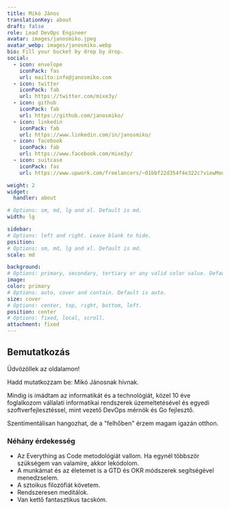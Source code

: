 ```yaml
---
title: Mikó János
translationKey: about
draft: false
role: Lead DevOps Engineer
avatar: images/janosmiko.jpeg
avatar_webp: images/janosmiko.webp
bio: Fill your bucket by drop by drop.
social:
  - icon: envelope
    iconPack: fas
    url: mailto:info@janosmiko.com
  - icon: twitter
    iconPack: fab
    url: https://twitter.com/mixe3y/
  - icon: github
    iconPack: fab
    url: https://github.com/janosmiko/
  - icon: linkedin
    iconPack: fab
    url: https://www.linkedin.com/in/janosmiko/
  - icon: facebook
    iconPack: fab
    url: https://www.facebook.com/mixe3y/
  - icon: suitcase
    iconPack: fas
    url: https://www.upwork.com/freelancers/~01bbf22d354f4e322c?viewMode=1

weight: 2
widget:
  handler: about

# Options: sm, md, lg and xl. Default is md.
width: lg

sidebar:
# Options: left and right. Leave blank to hide.
position:
# Options: sm, md, lg and xl. Default is md.
scale: md

background:
# Options: primary, secondary, tertiary or any valid color value. Default is primary.
image:
color: primary
# Options: auto, cover and contain. Default is auto.
size: cover
# Options: center, top, right, bottom, left.
position: center
# Options: fixed, local, scroll.
attachment: fixed
---
```


## Bemutatkozás

Üdvözöllek az oldalamon!

Hadd mutatkozzam be: Mikó Jánosnak hívnak.

Mindig is imádtam az informatikát és a technológiát, közel 10 éve foglalkozom vállalati informatikai rendszerek
üzemeltetésével és egyedi szoftverfejlesztéssel, mint vezető DevOps mérnök és Go fejlesztő.

Szentimentálisan hangozhat, de a "felhőben" érzem magam igazán otthon.

### Néhány érdekesség

- Az Everything as Code metodológiát vallom. Ha egynél többször szükségem van valamire, akkor lekódolom.
- A munkámat és az életemet is a GTD és OKR módszerek segítségével menedzselem.
- A sztoikus filozófiát követem.
- Rendszeresen meditálok.
- Van kettő fantasztikus tacskóm.

